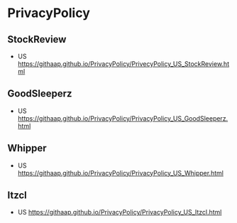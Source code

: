 # PrivacyPolicy

## StockReview
- US
https://githaap.github.io/PrivacyPolicy/PrivecyPolicy_US_StockReview.html

## GoodSleeperz
- US
https://githaap.github.io/PrivacyPolicy/PrivacyPolicy_US_GoodSleeperz.html

## Whipper
- US
https://githaap.github.io/PrivacyPolicy/PrivacyPolicy_US_Whipper.html

## Itzcl
- US
https://githaap.github.io/PrivacyPolicy/PrivacyPolicy_US_Itzcl.html
